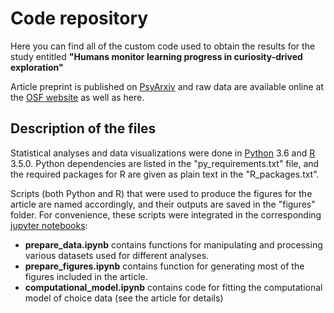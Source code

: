 # Code repository
Here you can find all of the custom code used to obtain the results for the study entitled **"Humans monitor learning progress in curiosity-drived exploration"**

Article preprint is published on [PsyArxiv](https://psyarxiv.com/7dbr6/)  and raw data are available online at the [OSF website](https://osf.io/k2yur/) as well as here.

## Description of the files
Statistical analyses and data visualizations were done in [Python](https://www.python.org/) 3.6 and [R](https://www.r-project.org/) 3.5.0. Python dependencies are listed in the "py_requirements.txt" file, and the required packages for R are given as plain text in the "R_packages.txt".

Scripts (both Python and R) that were used to produce the figures for the article are named accordingly, and their outputs are saved in the "figures" folder. For convenience, these scripts were integrated in the corresponding [jupyter notebooks](https://jupyter.org/):
- **prepare_data.ipynb** contains functions for manipulating and processing various datasets used for different analyses.
- **prepare_figures.ipynb** contains function for generating most of the figures included in the article.
- **computational_model.ipynb** contains code for fitting the computational model of choice data (see the article for details)
